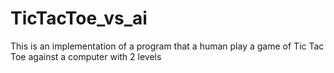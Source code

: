 # TicTacToe_vs_ai
This is an implementation of a program that a human play a game of Tic Tac Toe against a computer with 2 levels
